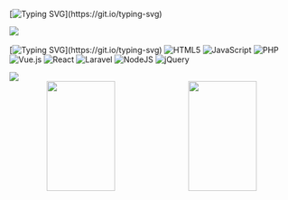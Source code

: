 [![Typing SVG](https://readme-typing-svg.herokuapp.com/?color=001eff&size=30&center=true&vCenter=true&width=1000&lines=Bem-vindo+à+minha+página+Github!;Meu+nome+é+Lincoln!)](https://git.io/typing-svg)

<img src="https://user-images.githubusercontent.com/73097560/115834477-dbab4500-a447-11eb-908a-139a6edaec5c.gif">

<img src="https://c4.wallpaperflare.com/wallpaper/87/313/242/cyberpunk-edgerunners-anime-girls-anime-lucy-edgerunners-david-edgerunners-hd-wallpaper-preview.jpg" alt="">

[![Typing SVG](https://readme-typing-svg.herokuapp.com/?color=001eff&size=30&center=true&vCenter=true&width=1000&lines=:🖥️+Tech-Stack!)](https://git.io/typing-svg)
![HTML5](https://img.shields.io/badge/html5-%23E34F26.svg?style=for-the-badge&logo=html5&logoColor=white) ![JavaScript](https://img.shields.io/badge/javascript-%23323330.svg?style=for-the-badge&logo=javascript&logoColor=%23F7DF1E) ![PHP](https://img.shields.io/badge/php-%23777BB4.svg?style=for-the-badge&logo=php&logoColor=white) ![Vue.js](https://img.shields.io/badge/vue.js-%2335495e.svg?style=for-the-badge&logo=vuedotjs&logoColor=%234FC08D) ![React](https://img.shields.io/badge/react-%2320232a.svg?style=for-the-badge&logo=react&logoColor=%2361DAFB) ![Laravel](https://img.shields.io/badge/laravel-%23FF2D20.svg?style=for-the-badge&logo=laravel&logoColor=white) ![NodeJS](https://img.shields.io/badge/node.js-6DA55F?style=for-the-badge&logo=node.js&logoColor=white) ![jQuery](https://img.shields.io/badge/jquery-%230769AD.svg?style=for-the-badge&logo=jquery&logoColor=white)

<img src="https://user-images.githubusercontent.com/73097560/115834477-dbab4500-a447-11eb-908a-139a6edaec5c.gif">


<div align="center">
 <img width="49%" height="195px" src="https://github-readme-stats.vercel.app/api?username=caracelidev&theme=nightowl&hide_border=false&include_all_commits=false&count_private=false" /> 
 <img width="49%" height="195px" src="https://github-readme-stats.vercel.app/api/top-langs/?username=caracelidev&theme=nightowl&hide_border=false&include_all_commits=false&count_private=false&layout=compact" />
</div>


